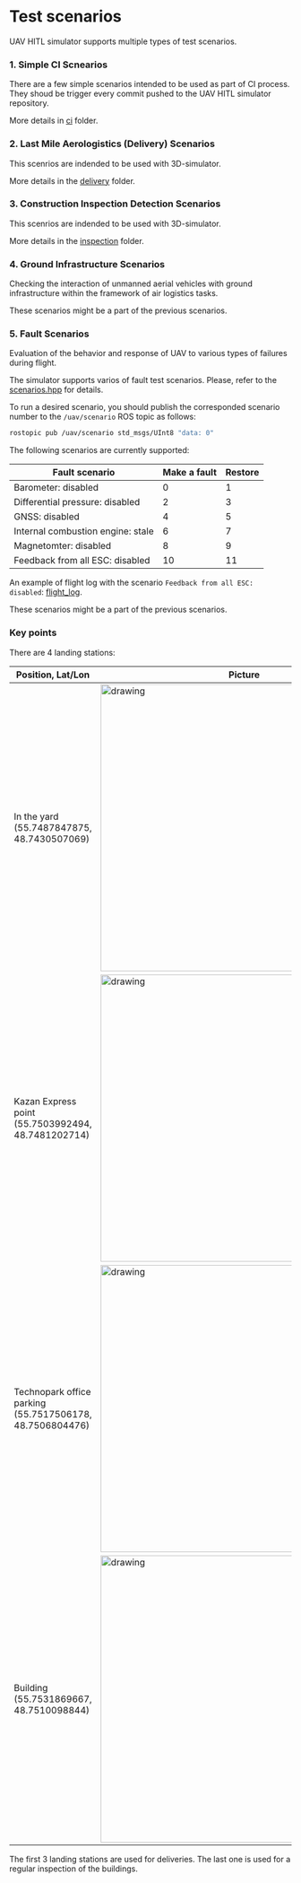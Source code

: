 # Test scenarios

UAV HITL simulator supports multiple types of test scenarios.

### 1. Simple CI Scnearios

There are a few simple scenarios intended to be used as part of CI process. They shoud be trigger every commit pushed to the UAV HITL simulator repository.

More details in [ci](ci/README.md) folder.

### 2. Last Mile Aerologistics (Delivery) Scenarios

This scenrios are indended to be used with 3D-simulator.

More details in the [delivery](delivery/README.md) folder.

### 3. Construction Inspection Detection Scenarios

This scenrios are indended to be used with 3D-simulator.

More details in the [inspection](inspection/README.md) folder.

### 4. Ground Infrastructure Scenarios

Checking the interaction of unmanned aerial vehicles with ground infrastructure within the framework of air logistics tasks.

These scenarios might be a part of the previous scenarios.

### 5. Fault Scenarios

Evaluation of the behavior and response of UAV to various types of failures during flight.

The simulator supports varios of fault test scenarios. Please, refer to the [scenarios.hpp](https://github.com/RaccoonlabDev/inno_vtol_dynamics/blob/main/src/scenarios.hpp) for details.

To run a desired scenario, you should publish the corresponded scenario number to the `/uav/scenario` ROS topic as follows:

```bash
rostopic pub /uav/scenario std_msgs/UInt8 "data: 0"
```

The following scenarios are currently supported:

| Fault scenario                    | Make a fault | Restore |
| --------------------------------- | ------------ | ------- |
| Barometer: disabled               | 0  | 1
| Differential pressure: disabled   | 2  | 3
| GNSS: disabled                    | 4  | 5
| Internal combustion engine: stale | 6  | 7
| Magnetomter: disabled             | 8  | 9
| Feedback from all ESC: disabled   | 10 | 11

An example of flight log with the scenario `Feedback from all ESC: disabled`: [flight_log](https://review.px4.io/plot_app?log=14f6605e-c5c9-47ae-b792-852bb194b71d).

These scenarios might be a part of the previous scenarios.


### Key points

There are 4 landing stations:

| Position, Lat/Lon               | Picture |
| ------------------------- | ------- |
| In the yard (55.7487847875, 48.7430507069) | <img src="https://raw.githubusercontent.com/RaccoonlabDev/innopolis_vtol_dynamics/docs/assets/landing_station_yard.png" width="512" alt="drawing"/> |  |
| Kazan Express point (55.7503992494, 48.7481202714) | <img src="https://raw.githubusercontent.com/RaccoonlabDev/innopolis_vtol_dynamics/docs/assets/landing_station_kazanexpress.png" width="512" alt="drawing"/> |
| Technopark office parking (55.7517506178, 48.7506804476) | <img src="https://raw.githubusercontent.com/RaccoonlabDev/innopolis_vtol_dynamics/docs/assets/landing_station_technopark.png" width="512" alt="drawing"/> |
| Building (55.7531869667, 48.7510098844) | <img src="https://raw.githubusercontent.com/RaccoonlabDev/innopolis_vtol_dynamics/docs/assets/landing_station_building.png" width="512" alt="drawing"/> |

The first 3 landing stations are used for deliveries. The last one is used for a regular inspection of the buildings.
